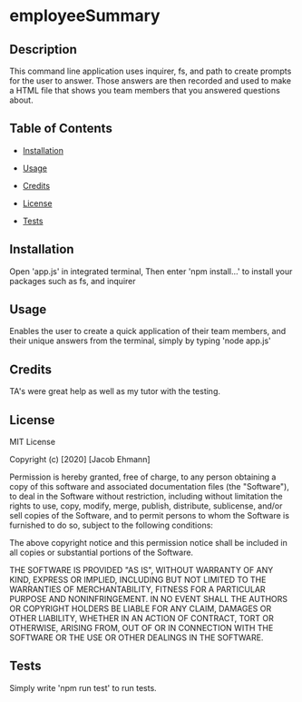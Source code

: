 # employeeSummary




## Description

This command line application uses inquirer, fs, and path to create
prompts for the user to answer. Those answers are then recorded and used
to make a HTML file that shows you team members that you answered questions about.


## Table of Contents


* [Installation](#installation)

* [Usage](#usage)

* [Credits](#credits)

* [License](#license)

* [Tests](#tests)




## Installation

Open 'app.js' in integrated terminal,
Then enter 'npm install...' to install your packages such as fs, and inquirer



## Usage

Enables the user to create a quick application of their team members, and their unique
answers from the terminal, simply by typing 'node app.js'


## Credits

TA's were great help as well as my tutor with the testing.


## License

MIT License

Copyright (c) [2020] [Jacob Ehmann]

Permission is hereby granted, free of charge, to any person obtaining a copy
of this software and associated documentation files (the "Software"), to deal
in the Software without restriction, including without limitation the rights
to use, copy, modify, merge, publish, distribute, sublicense, and/or sell
copies of the Software, and to permit persons to whom the Software is
furnished to do so, subject to the following conditions:

The above copyright notice and this permission notice shall be included in all
copies or substantial portions of the Software.

THE SOFTWARE IS PROVIDED "AS IS", WITHOUT WARRANTY OF ANY KIND, EXPRESS OR
IMPLIED, INCLUDING BUT NOT LIMITED TO THE WARRANTIES OF MERCHANTABILITY,
FITNESS FOR A PARTICULAR PURPOSE AND NONINFRINGEMENT. IN NO EVENT SHALL THE
AUTHORS OR COPYRIGHT HOLDERS BE LIABLE FOR ANY CLAIM, DAMAGES OR OTHER
LIABILITY, WHETHER IN AN ACTION OF CONTRACT, TORT OR OTHERWISE, ARISING FROM,
OUT OF OR IN CONNECTION WITH THE SOFTWARE OR THE USE OR OTHER DEALINGS IN THE
SOFTWARE.




## Tests

Simply write 'npm run test' to run tests.